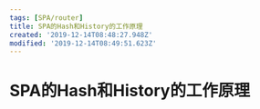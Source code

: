 ```yaml
---
tags: [SPA/router]
title: SPA的Hash和History的工作原理
created: '2019-12-14T08:48:27.948Z'
modified: '2019-12-14T08:49:51.623Z'
---
```


# SPA的Hash和History的工作原理

```

```

